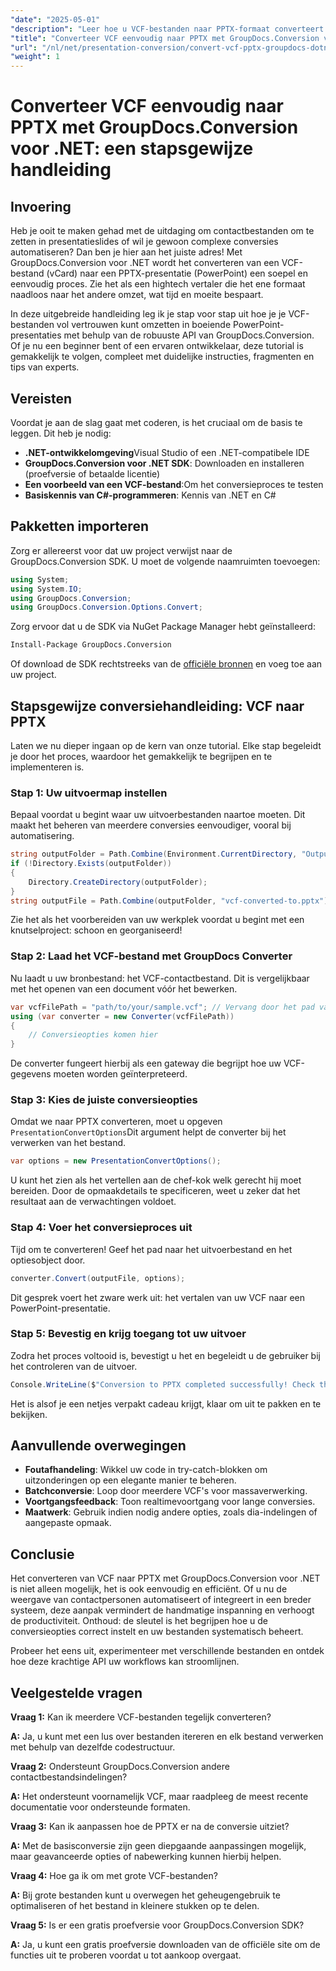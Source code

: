 ```yaml
---
"date": "2025-05-01"
"description": "Leer hoe u VCF-bestanden naar PPTX-formaat converteert met GroupDocs.Conversion voor .NET. Deze stapsgewijze handleiding behandelt de installatie, conversie en integratie in uw applicaties."
"title": "Converteer VCF eenvoudig naar PPTX met GroupDocs.Conversion voor .NET&#58; een stapsgewijze handleiding"
"url": "/nl/net/presentation-conversion/convert-vcf-pptx-groupdocs-dotnet/"
"weight": 1
---
```


# Converteer VCF eenvoudig naar PPTX met GroupDocs.Conversion voor .NET: een stapsgewijze handleiding

## Invoering

Heb je ooit te maken gehad met de uitdaging om contactbestanden om te zetten in presentatieslides of wil je gewoon complexe conversies automatiseren? Dan ben je hier aan het juiste adres! Met GroupDocs.Conversion voor .NET wordt het converteren van een VCF-bestand (vCard) naar een PPTX-presentatie (PowerPoint) een soepel en eenvoudig proces. Zie het als een hightech vertaler die het ene formaat naadloos naar het andere omzet, wat tijd en moeite bespaart. 

In deze uitgebreide handleiding leg ik je stap voor stap uit hoe je je VCF-bestanden vol vertrouwen kunt omzetten in boeiende PowerPoint-presentaties met behulp van de robuuste API van GroupDocs.Conversion. Of je nu een beginner bent of een ervaren ontwikkelaar, deze tutorial is gemakkelijk te volgen, compleet met duidelijke instructies, fragmenten en tips van experts.


## Vereisten

Voordat je aan de slag gaat met coderen, is het cruciaal om de basis te leggen. Dit heb je nodig:

- **.NET-ontwikkelomgeving**Visual Studio of een .NET-compatibele IDE
- **GroupDocs.Conversion voor .NET SDK**: Downloaden en installeren (proefversie of betaalde licentie)
- **Een voorbeeld van een VCF-bestand**:Om het conversieproces te testen
- **Basiskennis van C#-programmeren**: Kennis van .NET en C#


## Pakketten importeren

Zorg er allereerst voor dat uw project verwijst naar de GroupDocs.Conversion SDK. U moet de volgende naamruimten toevoegen:

```csharp
using System;
using System.IO;
using GroupDocs.Conversion;
using GroupDocs.Conversion.Options.Convert;
```

Zorg ervoor dat u de SDK via NuGet Package Manager hebt geïnstalleerd:

```bash
Install-Package GroupDocs.Conversion
```

Of download de SDK rechtstreeks van de [officiële bronnen](https://releases.groupdocs.com/conversion/net/) en voeg toe aan uw project.


## Stapsgewijze conversiehandleiding: VCF naar PPTX

Laten we nu dieper ingaan op de kern van onze tutorial. Elke stap begeleidt je door het proces, waardoor het gemakkelijk te begrijpen en te implementeren is.


### Stap 1: Uw uitvoermap instellen

Bepaal voordat u begint waar uw uitvoerbestanden naartoe moeten. Dit maakt het beheren van meerdere conversies eenvoudiger, vooral bij automatisering.

```csharp
string outputFolder = Path.Combine(Environment.CurrentDirectory, "Output");
if (!Directory.Exists(outputFolder))
{
    Directory.CreateDirectory(outputFolder);
}
string outputFile = Path.Combine(outputFolder, "vcf-converted-to.pptx");
```

Zie het als het voorbereiden van uw werkplek voordat u begint met een knutselproject: schoon en georganiseerd!


### Stap 2: Laad het VCF-bestand met GroupDocs Converter

Nu laadt u uw bronbestand: het VCF-contactbestand. Dit is vergelijkbaar met het openen van een document vóór het bewerken.

```csharp
var vcfFilePath = "path/to/your/sample.vcf"; // Vervang door het pad van uw bronbestand
using (var converter = new Converter(vcfFilePath))
{
    // Conversieopties komen hier
}
```

De converter fungeert hierbij als een gateway die begrijpt hoe uw VCF-gegevens moeten worden geïnterpreteerd.


### Stap 3: Kies de juiste conversieopties

Omdat we naar PPTX converteren, moet u opgeven `PresentationConvertOptions`Dit argument helpt de converter bij het verwerken van het bestand.

```csharp
var options = new PresentationConvertOptions();
```

U kunt het zien als het vertellen aan de chef-kok welk gerecht hij moet bereiden. Door de opmaakdetails te specificeren, weet u zeker dat het resultaat aan de verwachtingen voldoet.


### Stap 4: Voer het conversieproces uit

Tijd om te converteren! Geef het pad naar het uitvoerbestand en het optiesobject door.

```csharp
converter.Convert(outputFile, options);
```

Dit gesprek voert het zware werk uit: het vertalen van uw VCF naar een PowerPoint-presentatie.


### Stap 5: Bevestig en krijg toegang tot uw uitvoer

Zodra het proces voltooid is, bevestigt u het en begeleidt u de gebruiker bij het controleren van de uitvoer.

```csharp
Console.WriteLine($"Conversion to PPTX completed successfully! Check the output at {outputFolder}");
```

Het is alsof je een netjes verpakt cadeau krijgt, klaar om uit te pakken en te bekijken.


## Aanvullende overwegingen

- **Foutafhandeling**: Wikkel uw code in try-catch-blokken om uitzonderingen op een elegante manier te beheren.
- **Batchconversie**: Loop door meerdere VCF's voor massaverwerking.
- **Voortgangsfeedback**: Toon realtimevoortgang voor lange conversies.
- **Maatwerk**: Gebruik indien nodig andere opties, zoals dia-indelingen of aangepaste opmaak.


## Conclusie

Het converteren van VCF naar PPTX met GroupDocs.Conversion voor .NET is niet alleen mogelijk, het is ook eenvoudig en efficiënt. Of u nu de weergave van contactpersonen automatiseert of integreert in een breder systeem, deze aanpak vermindert de handmatige inspanning en verhoogt de productiviteit. Onthoud: de sleutel is het begrijpen hoe u de conversieopties correct instelt en uw bestanden systematisch beheert.

Probeer het eens uit, experimenteer met verschillende bestanden en ontdek hoe deze krachtige API uw workflows kan stroomlijnen.


## Veelgestelde vragen

**Vraag 1:** Kan ik meerdere VCF-bestanden tegelijk converteren?  

**A:** Ja, u kunt met een lus over bestanden itereren en elk bestand verwerken met behulp van dezelfde codestructuur.

**Vraag 2:** Ondersteunt GroupDocs.Conversion andere contactbestandsindelingen?  

**A:** Het ondersteunt voornamelijk VCF, maar raadpleeg de meest recente documentatie voor ondersteunde formaten.

**Vraag 3:** Kan ik aanpassen hoe de PPTX er na de conversie uitziet?  

**A:** Met de basisconversie zijn geen diepgaande aanpassingen mogelijk, maar geavanceerde opties of nabewerking kunnen hierbij helpen.

**Vraag 4:** Hoe ga ik om met grote VCF-bestanden?  

**A:** Bij grote bestanden kunt u overwegen het geheugengebruik te optimaliseren of het bestand in kleinere stukken op te delen.

**Vraag 5:** Is er een gratis proefversie voor GroupDocs.Conversion SDK?  

**A:** Ja, u kunt een gratis proefversie downloaden van de officiële site om de functies uit te proberen voordat u tot aankoop overgaat.